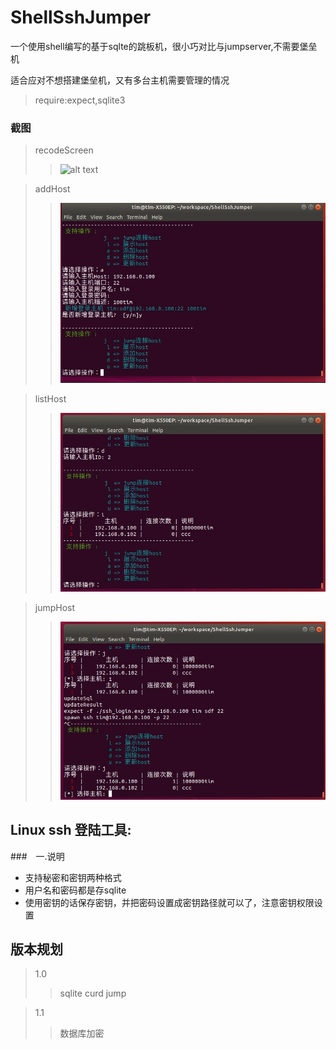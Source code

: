 # ShellSshJumper
一个使用shell编写的基于sqlte的跳板机，很小巧对比与jumpserver,不需要堡垒机

适合应对不想搭建堡垒机，又有多台主机需要管理的情况

>require:expect,sqlite3

### 截图

>recodeScreen
>>![alt text](img/recodeScreen.gif)

>addHost
>>![addHost](img/addHost.png)

>listHost
>>![listHost](img/listHost.png)

>jumpHost
>>![jumpHost](img/jumpHost.png)


## Linux ssh 登陆工具:

###　一.说明
- 支持秘密和密钥两种格式
- 用户名和密码都是存sqlite
- 使用密钥的话保存密钥，并把密码设置成密钥路径就可以了，注意密钥权限设置

## 版本规划
>1.0
>> sqlite curd jump

>1.1
>>数据库加密
